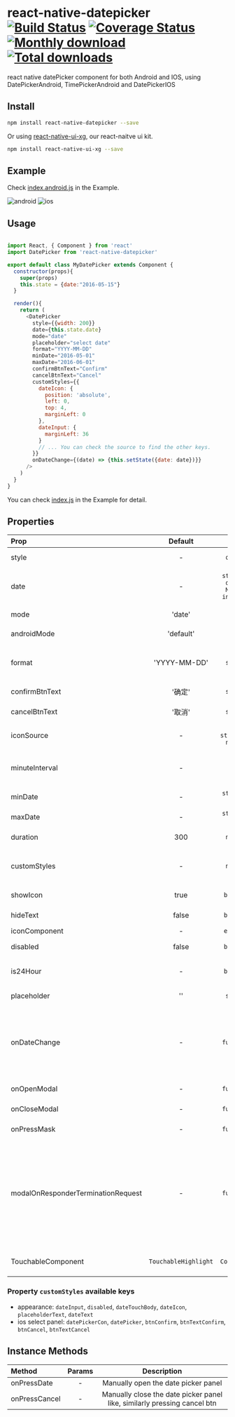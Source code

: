 # react-native-datepicker [![Build Status](https://travis-ci.org/xgfe/react-native-datepicker.svg?branch=master)](https://travis-ci.org/xgfe/react-native-datepicker) [![Coverage Status](https://coveralls.io/repos/github/xgfe/react-native-datepicker/badge.svg?branch=master)](https://coveralls.io/github/xgfe/react-native-datepicker?branch=master) [![Monthly download](https://img.shields.io/npm/dm/react-native-datepicker.svg)](https://img.shields.io/npm/dm/react-native-datepicker.svg) [![Total downloads](https://img.shields.io/npm/dt/react-native-datepicker.svg)](https://img.shields.io/npm/dt/react-native-datepicker.svg)
react native datePicker component for both Android and IOS, using DatePickerAndroid, TimePickerAndroid and DatePickerIOS

## Install

```bash
npm install react-native-datepicker --save
```

Or using [react-native-ui-xg](https://github.com/xgfe/react-native-ui-xg), our react-naitve ui kit.

```bash
npm install react-native-ui-xg --save
```

## Example
Check [index.android.js](https://github.com/xgfe/react-native-datepicker/blob/master/index.android.js) in the Example.

![android](http://xgfe.github.io/react-native-datepicker/img/react-native-datepicker-android.gif)
![ios](http://xgfe.github.io/react-native-datepicker/img/react-native-datepicker-ios.gif)

## Usage

```javascript

import React, { Component } from 'react'
import DatePicker from 'react-native-datepicker'

export default class MyDatePicker extends Component {
  constructor(props){
    super(props)
    this.state = {date:"2016-05-15"}
  }

  render(){
    return (
      <DatePicker
        style={{width: 200}}
        date={this.state.date}
        mode="date"
        placeholder="select date"
        format="YYYY-MM-DD"
        minDate="2016-05-01"
        maxDate="2016-06-01"
        confirmBtnText="Confirm"
        cancelBtnText="Cancel"
        customStyles={{
          dateIcon: {
            position: 'absolute',
            left: 0,
            top: 4,
            marginLeft: 0
          },
          dateInput: {
            marginLeft: 36
          }
          // ... You can check the source to find the other keys.
        }}
        onDateChange={(date) => {this.setState({date: date})}}
      />
    )
  }
}
```

You can check [index.js](https://github.com/xgfe/react-native-datepicker/blob/master/index.android.js) in the Example for detail.

## Properties

| Prop  | Default  | Type | Description |
| :------------ |:---------------:| :---------------:| :-----|
| style | - | `object` | Specify the style of the DatePicker, eg. width, height...  |
| date | - | <code>string &#124; date &#124; Moment instance</code> | Specify the display date of DatePicker. `string` type value must match the specified format |
| mode | 'date' | `enum` | The `enum` of `date`, `datetime` and `time` |
| androidMode | 'default' | `enum` | The `enum` of `default`, `calendar` and `spinner` (only Android) |
| format | 'YYYY-MM-DD' | `string` | Specify the display format of the date, which using [moment.js](http://momentjs.com/). The default value change according to the mode. |
| confirmBtnText | '确定' | `string` | Specify the text of confirm btn in ios. |
| cancelBtnText | '取消' | `string` | Specify the text of cancel btn in ios. |
| iconSource | - | <code>{uri: string} &#124; number</code> | Specify the icon. Same as the `source` of Image, always using `require()` |
| minuteInterval | - | `enum` | The interval at which minutes can be selected. Possible values are 1, 2, 3, 4, 5, 6, 10, 12, 15, 20, 30 |
| minDate | - | <code>string &#124; date</code> | Restricts the range of possible date values. |
| maxDate | - | <code>string &#124; date</code> | Restricts the range of possible date values. |
| duration | 300 | `number` | Specify the animation duration of datepicker.|
| customStyles | - | `number` | The hook of customize datepicker style, same as the native style. `dateTouchBody`, `dateInput`...|
| showIcon | true | `boolean` | Controller whether or not show the icon |
| hideText | false | `boolean` | Controller whether or not show the `dateText` |
| iconComponent | - | `element` | Set the custom icon |
| disabled | false | `boolean` | Controller whether or not disable the picker |
| is24Hour | - | `boolean` | Set the TimePicker is24Hour flag. The default value depend on `format`. Only work in Android |
| placeholder | '' | `string` | The placeholder show when this.props.date is falsy |
| onDateChange | - | `function` | This is called when the user confirm the picked date or time in the UI. The first and only argument is a date or time string representing the new date and time formatted by [moment.js](http://momentjs.com/) with the given format property. |
| onOpenModal | - | `function` | This is called when the DatePicker Modal open. |
| onCloseModal | - | `function` | This is called when the DatePicker Modal close |
| onPressMask | - | `function` | This is called when clicking the ios modal mask |
| modalOnResponderTerminationRequest | - | `function` | Set the callback for React Native's [Gesture Responder System](https://facebook.github.io/react-native/docs/gesture-responder-system.html#responder-lifecycle)'s call to `onResponderTerminationRequest`. By default this will reject a termination request, but can be overidden in case the View under the Modal is implementing custom gesture responders, and you wish for those to be overidden in certain cases.  |
| TouchableComponent | `TouchableHighlight` | `Component` | Replace the `TouchableHighlight` with a custom `Component`. For example : `TouchableOpacity` |

### Property `customStyles` available keys

* appearance: `dateInput`, `disabled`, `dateTouchBody`, `dateIcon`, `placeholderText`, `dateText`
* ios select panel: `datePickerCon`, `datePicker`, `btnConfirm`, `btnTextConfirm`, `btnCancel`, `btnTextCancel`


## Instance Methods

| Method  | Params  | Description |
| :------------ |:---------------:| :---------------:|
| onPressDate | - | Manually open the date picker panel |
| onPressCancel | - | Manually close the date picker panel like, similarly pressing cancel btn |
